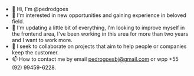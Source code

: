 - 👋 Hi, I'm @pedrodgoes
- 👀 I'm interested in new opportunities and gaining experience in beloved field.
- 🌱 I'm updating a little bit of everything, I'm looking to improve myself in the frontend area, I've been working in this area for more than two years and I want to work more.
- 💞️ I seek to collaborate on projects that aim to help people or companies keep the customer.
- 📫 How to contact me by email pedrogoesbj@gmail.com or wpp +55 (92) 99459-6228.


<!---
pedrodgoes/pedrodgoes is a ✨ special ✨ repository because its `README.md` (this file) appears on your GitHub profile.
You can click the Preview link to take a look at your changes.
--->
